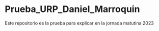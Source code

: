 # Prueba_URP_Daniel_Marroquin
Este repositorio es la prueba para explicar en la jornada matutina 2023
